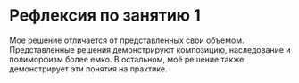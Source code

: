 # Рефлексия по занятию 1

Мое решение отличается от представленных свои объемом. Представленные решения демонстрируют композицию, наследование и
полиморфизм более емко. В остальном, моё решение также демонстрирует эти понятия на практике.
